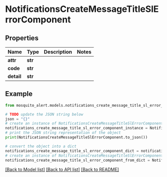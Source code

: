 # NotificationsCreateMessageTitleSlErrorComponent


## Properties

Name | Type | Description | Notes
------------ | ------------- | ------------- | -------------
**attr** | **str** |  | 
**code** | **str** |  | 
**detail** | **str** |  | 

## Example

```python
from mosquito_alert.models.notifications_create_message_title_sl_error_component import NotificationsCreateMessageTitleSlErrorComponent

# TODO update the JSON string below
json = "{}"
# create an instance of NotificationsCreateMessageTitleSlErrorComponent from a JSON string
notifications_create_message_title_sl_error_component_instance = NotificationsCreateMessageTitleSlErrorComponent.from_json(json)
# print the JSON string representation of the object
print(NotificationsCreateMessageTitleSlErrorComponent.to_json())

# convert the object into a dict
notifications_create_message_title_sl_error_component_dict = notifications_create_message_title_sl_error_component_instance.to_dict()
# create an instance of NotificationsCreateMessageTitleSlErrorComponent from a dict
notifications_create_message_title_sl_error_component_from_dict = NotificationsCreateMessageTitleSlErrorComponent.from_dict(notifications_create_message_title_sl_error_component_dict)
```
[[Back to Model list]](../README.md#documentation-for-models) [[Back to API list]](../README.md#documentation-for-api-endpoints) [[Back to README]](../README.md)


